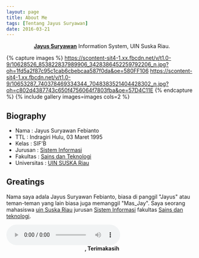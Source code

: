 ```yaml
---
layout: page
title: About Me
tags: [Tentang Jayus Suryawan]
date: 2016-03-21
---
```

    
<center><a href="https://www.facebook.com/jaay.ddickdhasterlhy"><b>Jayus Suryawan</b></a> Information System, UIN Suska Riau.</center>


{% capture images %}
    https://scontent-sit4-1.xx.fbcdn.net/v/t1.0-9/10628526_853822837989906_3428386452259792206_n.jpg?oh=1fd5a2f87c95c1cab6cbebcaa587f0da&oe=580FF106
   https://scontent-sit4-1.xx.fbcdn.net/v/t1.0-9/10653287_740378469334344_7048383521404428302_n.jpg?oh=c802d4387743c650f4756064f7803fba&oe=57D4C11E
{% endcapture %}
{% include gallery images=images cols=2 %}

## Biography
* Nama : Jayus Suryawan Febianto
* TTL : Indragiri Hulu, 03 Maret 1995 
* Kelas : SIF’B 
* Jurusan : <a href="http://sif.uin-suska.ac.id">Sistem Informasi</a>
* Fakultas : <a href="http://fst.uin-suska.ac.id/">Sains dan Teknologi</a>
* Universitas : <a href="htpp://uin-suska.ac.id/">UIN SUSKA Riau</a>


## Greatings

Nama saya adala Jayus Suryawan Febianto, biasa di panggil "Jayus" atau teman-teman yang lain biasa juga memanggil "Mas_Jay". Saya seorang mahasiswa <a href="htpp://uin-suska.ac.id/">uin Suska Riau</a> jurusan <a href="http://sif.uin-suska.ac.id">Sistem Informasi</a> fakultas <a href="http://fst.uin-suska.ac.id/">Sains dan teknologi</a>.

<audio controls> 
<source src="http://jayussuryawan.github.io/Police.wav" type="audio/wav"> 
<source src="http://jayussuryawan.github.io/Police.wav" type="audio/mpeg"> 
</audio>
      
<center><b>, Terimakasih</b></center>
